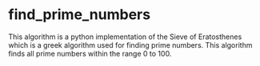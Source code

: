 # find_prime_numbers
This algorithm is a python implementation of the Sieve of Eratosthenes which is a greek algorithm used for finding prime numbers. This algorithm finds all prime numbers within the range 0 to 100. 
